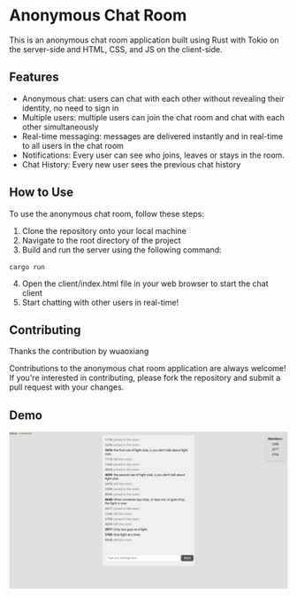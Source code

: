 # Anonymous Chat Room

This is an anonymous chat room application built using Rust with Tokio on the server-side and HTML, CSS, and JS on the client-side.

## Features
 
- Anonymous chat: users can chat with each other without revealing their identity, no need to sign in
- Multiple users: multiple users can join the chat room and chat with each other simultaneously
- Real-time messaging: messages are delivered instantly and in real-time to all users in the chat room
- Notifications: Every user can see who joins, leaves or stays in the room.
- Chat History: Every new user sees the previous chat history
## How to Use

To use the anonymous chat room, follow these steps:

1. Clone the repository onto your local machine
2. Navigate to the root directory of the project
3. Build and run the server using the following command:
```
cargo run
```
4. Open the client/index.html file in your web browser to start the chat client
5. Start chatting with other users in real-time!

## Contributing

Thanks the contribution by wuaoxiang

Contributions to the anonymous chat room application are always welcome! If you're interested in contributing, please fork the repository and submit a pull request with your changes.

## Demo

![connected status](https://raw.githubusercontent.com/WR104/chat_room/main/Demo/connected.png)
